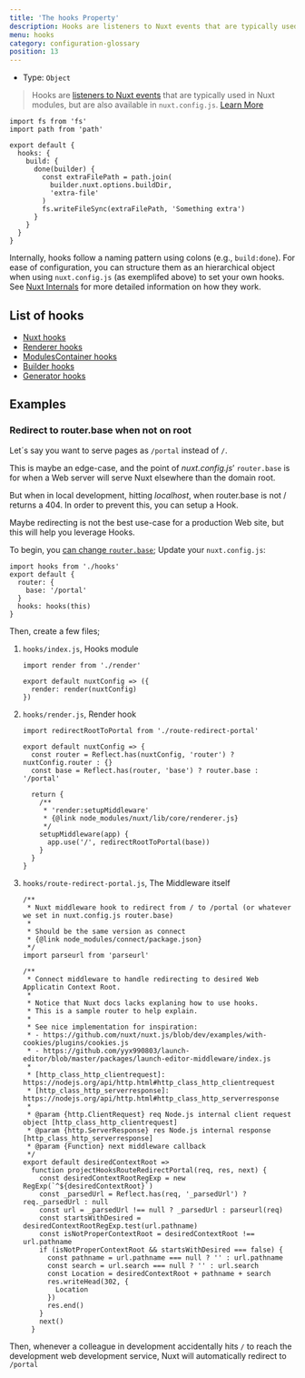 ```yaml
---
title: 'The hooks Property'
description: Hooks are listeners to Nuxt events that are typically used in Nuxt modules, but are also available in `nuxt.config.js`.
menu: hooks
category: configuration-glossary
position: 13
---
```


- Type: `Object`

> Hooks are [listeners to Nuxt events](/api/internals) that are typically used in Nuxt modules, but are also available in `nuxt.config.js`. [Learn More](/api/internals)

```js{}[nuxt.config.js]
import fs from 'fs'
import path from 'path'

export default {
  hooks: {
    build: {
      done(builder) {
        const extraFilePath = path.join(
          builder.nuxt.options.buildDir,
          'extra-file'
        )
        fs.writeFileSync(extraFilePath, 'Something extra')
      }
    }
  }
}
```

Internally, hooks follow a naming pattern using colons (e.g., `build:done`). For ease of configuration, you can structure them as an hierarchical object when using `nuxt.config.js` (as exemplifed above) to set your own hooks. See [Nuxt Internals](/api/internals) for more detailed information on how they work.

## List of hooks

- [Nuxt hooks](https://nuxtjs.org/api/internals-nuxt#hooks)
- [Renderer hooks](https://nuxtjs.org/api/internals-renderer#hooks)
- [ModulesContainer hooks](https://nuxtjs.org/api/internals-module-container#hooks)
- [Builder hooks](https://nuxtjs.org/api/internals-builder#hooks)
- [Generator hooks](https://nuxtjs.org/api/internals-generator#hooks)

## Examples

### Redirect to router.base when not on root

Let´s say you want to serve pages as `/portal` instead of `/`.

This is maybe an edge-case, and the point of _nuxt.config.js_’ `router.base` is for when a Web server will serve Nuxt elsewhere than the domain root.

But when in local development, hitting _localhost_, when router.base is not / returns a 404. In order to prevent this, you can setup a Hook.

Maybe redirecting is not the best use-case for a production Web site, but this will help you leverage Hooks.

To begin, you [can change `router.base`](/api/configuration-router#base); Update your `nuxt.config.js`:

```js{}[nuxt.config.js]
import hooks from './hooks'
export default {
  router: {
    base: '/portal'
  }
  hooks: hooks(this)
}
```

Then, create a few files;

1. `hooks/index.js`, Hooks module

   ```js{}[hooks/index.js]
   import render from './render'

   export default nuxtConfig => ({
     render: render(nuxtConfig)
   })
   ```

1. `hooks/render.js`, Render hook

   ```js{}[hooks/render.js]
   import redirectRootToPortal from './route-redirect-portal'

   export default nuxtConfig => {
     const router = Reflect.has(nuxtConfig, 'router') ? nuxtConfig.router : {}
     const base = Reflect.has(router, 'base') ? router.base : '/portal'

     return {
       /**
        * 'render:setupMiddleware'
        * {@link node_modules/nuxt/lib/core/renderer.js}
        */
       setupMiddleware(app) {
         app.use('/', redirectRootToPortal(base))
       }
     }
   }
   ```

1. `hooks/route-redirect-portal.js`, The Middleware itself

   ```js{}[hooks/route-redirect-portal.js]
   /**
    * Nuxt middleware hook to redirect from / to /portal (or whatever we set in nuxt.config.js router.base)
    *
    * Should be the same version as connect
    * {@link node_modules/connect/package.json}
    */
   import parseurl from 'parseurl'

   /**
    * Connect middleware to handle redirecting to desired Web Applicatin Context Root.
    *
    * Notice that Nuxt docs lacks explaning how to use hooks.
    * This is a sample router to help explain.
    *
    * See nice implementation for inspiration:
    * - https://github.com/nuxt/nuxt.js/blob/dev/examples/with-cookies/plugins/cookies.js
    * - https://github.com/yyx990803/launch-editor/blob/master/packages/launch-editor-middleware/index.js
    *
    * [http_class_http_clientrequest]: https://nodejs.org/api/http.html#http_class_http_clientrequest
    * [http_class_http_serverresponse]: https://nodejs.org/api/http.html#http_class_http_serverresponse
    *
    * @param {http.ClientRequest} req Node.js internal client request object [http_class_http_clientrequest]
    * @param {http.ServerResponse} res Node.js internal response [http_class_http_serverresponse]
    * @param {Function} next middleware callback
    */
   export default desiredContextRoot =>
     function projectHooksRouteRedirectPortal(req, res, next) {
       const desiredContextRootRegExp = new RegExp(`^${desiredContextRoot}`)
       const _parsedUrl = Reflect.has(req, '_parsedUrl') ? req._parsedUrl : null
       const url = _parsedUrl !== null ? _parsedUrl : parseurl(req)
       const startsWithDesired = desiredContextRootRegExp.test(url.pathname)
       const isNotProperContextRoot = desiredContextRoot !== url.pathname
       if (isNotProperContextRoot && startsWithDesired === false) {
         const pathname = url.pathname === null ? '' : url.pathname
         const search = url.search === null ? '' : url.search
         const Location = desiredContextRoot + pathname + search
         res.writeHead(302, {
           Location
         })
         res.end()
       }
       next()
     }
   ```

Then, whenever a colleague in development accidentally hits `/` to reach the development web development service, Nuxt will automatically redirect to `/portal`

